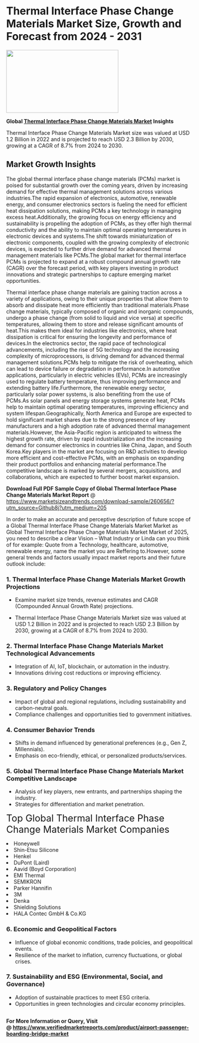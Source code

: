 <H1>Thermal Interface Phase Change Materials Market Size, Growth and Forecast from 2024 - 2031</H1><img class="aligncenter size-medium wp-image-584254" src="https://thirdeyenews.in/wp-content/uploads/2024/09/Global-Market-Research-300x168.jpeg" alt="" width="300" height="168" /><p><strong>Global&nbsp;<a href="https://www.marketsizeandtrends.com/download-sample/260656/?utm_source=Github8j?utm_medium=205">Thermal Interface Phase Change Materials Market</a> Insights</strong></p><p>Thermal Interface Phase Change Materials Market size was valued at USD 1.2 Billion in 2022 and is projected to reach USD 2.3 Billion by 2030, growing at a CAGR of 8.7% from 2024 to 2030.</p><p><h2>Market Growth Insights</h2> <p>The global thermal interface phase change materials (PCMs) market is poised for substantial growth over the coming years, driven by increasing demand for effective thermal management solutions across various industries.The rapid expansion of electronics, automotive, renewable energy, and consumer electronics sectors is fueling the need for efficient heat dissipation solutions, making PCMs a key technology in managing excess heat.Additionally, the growing focus on energy efficiency and sustainability is propelling the adoption of PCMs, as they offer high thermal conductivity and the ability to maintain optimal operating temperatures in electronic devices and systems.The shift towards miniaturization of electronic components, coupled with the growing complexity of electronic devices, is expected to further drive demand for advanced thermal management materials like PCMs.The global market for thermal interface PCMs is projected to expand at a robust compound annual growth rate (CAGR) over the forecast period, with key players investing in product innovations and strategic partnerships to capture emerging market opportunities.</p> <p>Thermal interface phase change materials are gaining traction across a variety of applications, owing to their unique properties that allow them to absorb and dissipate heat more efficiently than traditional materials.Phase change materials, typically composed of organic and inorganic compounds, undergo a phase change (from solid to liquid and vice versa) at specific temperatures, allowing them to store and release significant amounts of heat.This makes them ideal for industries like electronics, where heat dissipation is critical for ensuring the longevity and performance of devices.In the electronics sector, the rapid pace of technological advancements, including the rise of 5G technology and the increasing complexity of microprocessors, is driving demand for advanced thermal management solutions.PCMs help to mitigate the risk of overheating, which can lead to device failure or degradation in performance.In automotive applications, particularly in electric vehicles (EVs), PCMs are increasingly used to regulate battery temperature, thus improving performance and extending battery life.Furthermore, the renewable energy sector, particularly solar power systems, is also benefiting from the use of PCMs.As solar panels and energy storage systems generate heat, PCMs help to maintain optimal operating temperatures, improving efficiency and system lifespan.Geographically, North America and Europe are expected to hold significant market shares due to the strong presence of key manufacturers and a high adoption rate of advanced thermal management materials.However, the Asia-Pacific region is anticipated to witness the highest growth rate, driven by rapid industrialization and the increasing demand for consumer electronics in countries like China, Japan, and South Korea.Key players in the market are focusing on R&D activities to develop more efficient and cost-effective PCMs, with an emphasis on expanding their product portfolios and enhancing material performance.The competitive landscape is marked by several mergers, acquisitions, and collaborations, which are expected to further boost market expansion.</p> <p><span class=""><strong>Download Full PDF Sample Copy of Global Thermal Interface Phase Change Materials Market Report</strong> @ <a href="https://www.marketsizeandtrends.com/download-sample/260656/?utm_source=Github8j?utm_medium=205" target="_blank">https://www.marketsizeandtrends.com/download-sample/260656/?utm_source=Github8j?utm_medium=205</a></span></p><p>In order to make an accurate and perceptive description of future scope of a Global&nbsp;Thermal Interface Phase Change Materials Market Market as Global&nbsp;Thermal Interface Phase Change Materials Market Market of 2025, you need to describe a clear Vision &ndash; What Industry or Linda can you think of for example: Quote from a Technology, healthcare, automotive, renewable energy, name the market you are Reffering to.However, some general trends and factors usually impact market reports and their future outlook include:</p><h3>1.&nbsp;<strong>Thermal Interface Phase Change Materials Market Growth Projections</strong></h3><ul><li>Examine market size trends, revenue estimates and CAGR (Compounded Annual Growth Rate) projections.</li><li><p>Thermal Interface Phase Change Materials Market size was valued at USD 1.2 Billion in 2022 and is projected to reach USD 2.3 Billion by 2030, growing at a CAGR of 8.7% from 2024 to 2030.</p></li></ul><h3>2.&nbsp;<strong>Thermal Interface Phase Change Materials Market Technological Advancements</strong></h3><ul><li>Integration of AI, IoT, blockchain, or automation in the industry.</li><li>Innovations driving cost reductions or improving efficiency.</li></ul><h3>3.&nbsp;<strong>Regulatory and Policy Changes</strong></h3><ul><li>Impact of global and regional regulations, including sustainability and carbon-neutral goals.</li><li>Compliance challenges and opportunities tied to government initiatives.</li></ul><h3>4.&nbsp;<strong>Consumer Behavior Trends</strong></h3><ul><li>Shifts in demand influenced by generational preferences (e.g., Gen Z, Millennials).</li><li>Emphasis on eco-friendly, ethical, or personalized products/services.</li></ul><h3>5.&nbsp;<strong>Global Thermal Interface Phase Change Materials Market Competitive Landscape</strong></h3><ul><li>Analysis of key players, new entrants, and partnerships shaping the industry.</li><li>Strategies for differentiation and market penetration.</li></ul><p data-pm-slice="1 1 []"><span style="color: inherit; font-family: inherit; font-size: 25px;">Top Global Thermal Interface Phase Change Materials Market Companies</span></p><div class="" data-test-id=""><p><li>Honeywell</li><li> Shin-Etsu Silicone</li><li> Henkel</li><li> DuPont (Laird)</li><li> Aavid (Boyd Corporation)</li><li> EMI Thermal</li><li> SEMIKRON</li><li> Parker Hannifin</li><li> 3M</li><li> Denka</li><li> Shielding Solutions</li><li> HALA Contec GmbH & Co.KG</li></p></div><h3>6.&nbsp;<strong>Economic and Geopolitical Factors</strong></h3><ul><li>Influence of global economic conditions, trade policies, and geopolitical events.</li><li>Resilience of the market to inflation, currency fluctuations, or global crises.</li></ul><h3>7.&nbsp;<strong>Sustainability and ESG (Environmental, Social, and Governance)</strong></h3><ul><li>Adoption of sustainable practices to meet ESG criteria.</li><li>Opportunities in green technologies and circular economy principles.</li></ul><h2><strong style="font-size: 14px;">For More Information or Query, Visit @&nbsp;</strong><a style="background-color: #ffffff; font-size: 14px;" href="https://www.marketsizeandtrends.com/report/thermal-interface-phase-change-materials-market/" target="_blank">https://www.verifiedmarketreports.com/product/airport-passenger-boarding-bridge-market</a></h2>